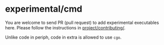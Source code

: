 # experimental/cmd

You are welcome to send PR (pull request) to add experimental executables here.
Please follow the instructions in
[project/contributing/](https://periph.io/project/contributing/).

Unlike code in periph, code in extra is allowed to use `cgo`.
